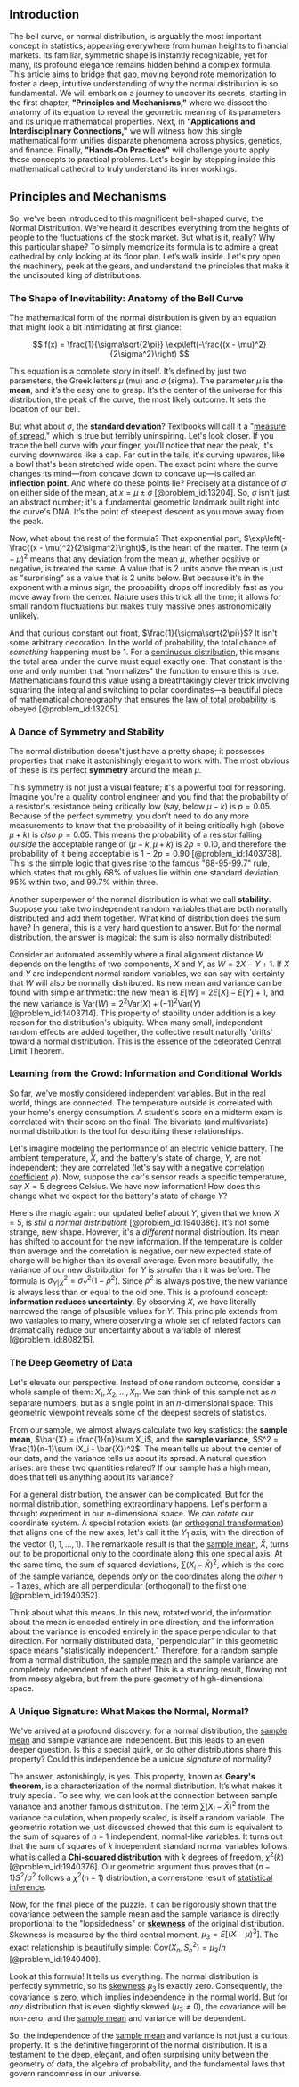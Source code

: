 ## Introduction
The bell curve, or normal distribution, is arguably the most important concept in statistics, appearing everywhere from human heights to financial markets. Its familiar, symmetric shape is instantly recognizable, yet for many, its profound elegance remains hidden behind a complex formula. This article aims to bridge that gap, moving beyond rote memorization to foster a deep, intuitive understanding of why the normal distribution is so fundamental. We will embark on a journey to uncover its secrets, starting in the first chapter, **"Principles and Mechanisms,"** where we dissect the anatomy of its equation to reveal the geometric meaning of its parameters and its unique mathematical properties. Next, in **"Applications and Interdisciplinary Connections,"** we will witness how this single mathematical form unifies disparate phenomena across physics, genetics, and finance. Finally, **"Hands-On Practices"** will challenge you to apply these concepts to practical problems. Let's begin by stepping inside this mathematical cathedral to truly understand its inner workings.

## Principles and Mechanisms

So, we've been introduced to this magnificent bell-shaped curve, the Normal Distribution. We've heard it describes everything from the heights of people to the fluctuations of the stock market. But what is it, really? Why this particular shape? To simply memorize its formula is to admire a great cathedral by only looking at its floor plan. Let’s walk inside. Let's pry open the machinery, peek at the gears, and understand the principles that make it the undisputed king of distributions.

### The Shape of Inevitability: Anatomy of the Bell Curve

The mathematical form of the normal distribution is given by an equation that might look a bit intimidating at first glance:

$$
f(x) = \frac{1}{\sigma\sqrt{2\pi}} \exp\left(-\frac{(x - \mu)^2}{2\sigma^2}\right)
$$

This equation is a complete story in itself. It’s defined by just two parameters, the Greek letters $\mu$ (mu) and $\sigma$ (sigma). The parameter $\mu$ is the **mean**, and it’s the easy one to grasp. It’s the center of the universe for this distribution, the peak of the curve, the most likely outcome. It sets the location of our bell.

But what about $\sigma$, the **standard deviation**? Textbooks will call it a "[measure of spread](@article_id:177826)," which is true but terribly uninspiring. Let's look closer. If you trace the bell curve with your finger, you’ll notice that near the peak, it's curving downwards like a cap. Far out in the tails, it's curving upwards, like a bowl that's been stretched wide open. The exact point where the curve changes its mind—from concave down to concave up—is called an **inflection point**. And where do these points lie? Precisely at a distance of $\sigma$ on either side of the mean, at $x = \mu \pm \sigma$ [@problem_id:13204]. So, $\sigma$ isn't just an abstract number; it's a fundamental geometric landmark built right into the curve's DNA. It’s the point of steepest descent as you move away from the peak.

Now, what about the rest of the formula? That exponential part, $\exp\left(-\frac{(x - \mu)^2}{2\sigma^2}\right)$, is the heart of the matter. The term $(x - \mu)^2$ means that any deviation from the mean $\mu$, whether positive or negative, is treated the same. A value that is 2 units above the mean is just as "surprising" as a value that is 2 units below. But because it's in the exponent with a minus sign, the probability drops off incredibly fast as you move away from the center. Nature uses this trick all the time; it allows for small random fluctuations but makes truly massive ones astronomically unlikely.

And that curious constant out front, $\frac{1}{\sigma\sqrt{2\pi}}$? It isn't some arbitrary decoration. In the world of probability, the total chance of *something* happening must be 1. For a [continuous distribution](@article_id:261204), this means the total area under the curve must equal exactly one. That constant is the one and only number that "normalizes" the function to ensure this is true. Mathematicians found this value using a breathtakingly clever trick involving squaring the integral and switching to polar coordinates—a beautiful piece of mathematical choreography that ensures the [law of total probability](@article_id:267985) is obeyed [@problem_id:13205].

### A Dance of Symmetry and Stability

The normal distribution doesn't just have a pretty shape; it possesses properties that make it astonishingly elegant to work with. The most obvious of these is its perfect **symmetry** around the mean $\mu$.

This symmetry is not just a visual feature; it's a powerful tool for reasoning. Imagine you're a quality control engineer and you find that the probability of a resistor's resistance being critically low (say, below $\mu - k$) is $p = 0.05$. Because of the perfect symmetry, you don't need to do any more measurements to know that the probability of it being critically high (above $\mu + k$) is *also* $p=0.05$. This means the probability of a resistor falling *outside* the acceptable range of $(\mu-k, \mu+k)$ is $2p=0.10$, and therefore the probability of it being acceptable is $1-2p = 0.90$ [@problem_id:1403738]. This is the simple logic that gives rise to the famous "68-95-99.7" rule, which states that roughly 68% of values lie within one standard deviation, 95% within two, and 99.7% within three.

Another superpower of the normal distribution is what we call **stability**. Suppose you take two independent random variables that are both normally distributed and add them together. What kind of distribution does the sum have? In general, this is a very hard question to answer. But for the normal distribution, the answer is magical: the sum is also normally distributed!

Consider an automated assembly where a final alignment distance $W$ depends on the lengths of two components, $X$ and $Y$, as $W = 2X - Y + 1$. If $X$ and $Y$ are independent normal random variables, we can say with certainty that $W$ will also be normally distributed. Its new mean and variance can be found with simple arithmetic: the new mean is $E[W] = 2E[X] - E[Y] + 1$, and the new variance is $\text{Var}(W) = 2^2\text{Var}(X) + (-1)^2\text{Var}(Y)$ [@problem_id:1403714]. This property of stability under addition is a key reason for the distribution's ubiquity. When many small, independent random effects are added together, the collective result naturally 'drifts' toward a normal distribution. This is the essence of the celebrated Central Limit Theorem.

### Learning from the Crowd: Information and Conditional Worlds

So far, we've mostly considered independent variables. But in the real world, things are connected. The temperature outside is correlated with your home's energy consumption. A student's score on a midterm exam is correlated with their score on the final. The bivariate (and multivariate) normal distribution is the tool for describing these relationships.

Let's imagine modeling the performance of an electric vehicle battery. The ambient temperature, $X$, and the battery's state of charge, $Y$, are not independent; they are correlated (let's say with a negative [correlation coefficient](@article_id:146543) $\rho$). Now, suppose the car's sensor reads a specific temperature, say $X=5$ degrees Celsius. We have new information! How does this change what we expect for the battery's state of charge $Y$?

Here's the magic again: our updated belief about $Y$, given that we know $X=5$, is *still a normal distribution*! [@problem_id:1940386]. It’s not some strange, new shape. However, it's a *different* normal distribution. Its mean has shifted to account for the new information. If the temperature is colder than average and the correlation is negative, our new expected state of charge will be higher than its overall average. Even more beautifully, the variance of our new distribution for $Y$ is *smaller* than it was before. The formula is $\sigma_{Y|X}^2 = \sigma_Y^2 (1 - \rho^2)$. Since $\rho^2$ is always positive, the new variance is always less than or equal to the old one. This is a profound concept: **information reduces uncertainty**. By observing $X$, we have literally narrowed the range of plausible values for $Y$. This principle extends from two variables to many, where observing a whole set of related factors can dramatically reduce our uncertainty about a variable of interest [@problem_id:808215].

### The Deep Geometry of Data

Let's elevate our perspective. Instead of one random outcome, consider a whole sample of them: $X_1, X_2, \dots, X_n$. We can think of this sample not as $n$ separate numbers, but as a single point in an $n$-dimensional space. This geometric viewpoint reveals some of the deepest secrets of statistics.

From our sample, we almost always calculate two key statistics: the **sample mean**, $\bar{X} = \frac{1}{n}\sum X_i$, and the **sample variance**, $S^2 = \frac{1}{n-1}\sum (X_i - \bar{X})^2$. The mean tells us about the center of our data, and the variance tells us about its spread. A natural question arises: are these two quantities related? If our sample has a high mean, does that tell us anything about its variance?

For a general distribution, the answer can be complicated. But for the normal distribution, something extraordinary happens. Let's perform a thought experiment in our $n$-dimensional space. We can *rotate* our coordinate system. A special rotation exists (an [orthogonal transformation](@article_id:155156)) that aligns one of the new axes, let's call it the $Y_1$ axis, with the direction of the vector $(1, 1, \dots, 1)$. The remarkable result is that the [sample mean](@article_id:168755), $\bar{X}$, turns out to be proportional only to the coordinate along this one special axis. At the same time, the sum of squared deviations, $\sum (X_i - \bar{X})^2$, which is the core of the sample variance, depends *only* on the coordinates along the *other* $n-1$ axes, which are all perpendicular (orthogonal) to the first one [@problem_id:1940352].

Think about what this means. In this new, rotated world, the information about the mean is encoded entirely in one direction, and the information about the variance is encoded entirely in the space perpendicular to that direction. For normally distributed data, "perpendicular" in this geometric space means "statistically independent." Therefore, for a random sample from a normal distribution, the [sample mean](@article_id:168755) and the sample variance are completely independent of each other! This is a stunning result, flowing not from messy algebra, but from the pure geometry of high-dimensional space.

### A Unique Signature: What Makes the Normal, Normal?

We've arrived at a profound discovery: for a normal distribution, the [sample mean](@article_id:168755) and sample variance are independent. But this leads to an even deeper question. Is this a special quirk, or do other distributions share this property? Could this independence be a unique *signature* of normality?

The answer, astonishingly, is yes. This property, known as **Geary's theorem**, is a characterization of the normal distribution. It’s what makes it truly special. To see why, we can look at the connection between sample variance and another famous distribution. The term $\sum (X_i - \bar{X})^2$ from the variance calculation, when properly scaled, is itself a random variable. The geometric rotation we just discussed showed that this sum is equivalent to the sum of squares of $n-1$ independent, normal-like variables. It turns out that the sum of squares of $k$ independent standard normal variables follows what is called a **Chi-squared distribution** with $k$ degrees of freedom, $\chi^2(k)$ [@problem_id:1940376]. Our geometric argument thus proves that $(n-1)S^2/\sigma^2$ follows a $\chi^2(n-1)$ distribution, a cornerstone result of [statistical inference](@article_id:172253).

Now, for the final piece of the puzzle. It can be rigorously shown that the covariance between the sample mean and the sample variance is directly proportional to the "lopsidedness" or **[skewness](@article_id:177669)** of the original distribution. Skewness is measured by the third central moment, $\mu_3 = E[(X-\mu)^3]$. The exact relationship is beautifully simple: $\text{Cov}(\bar{X}_n, S_n^2) = \mu_3/n$ [@problem_id:1940400].

Look at this formula! It tells us everything. The normal distribution is perfectly symmetric, so its [skewness](@article_id:177669) $\mu_3$ is exactly zero. Consequently, the covariance is zero, which implies independence in the normal world. But for *any* distribution that is even slightly skewed ($\mu_3 \neq 0$), the covariance will be non-zero, and the [sample mean](@article_id:168755) and variance will be dependent.

So, the independence of the [sample mean](@article_id:168755) and variance is not just a curious property. It is the definitive fingerprint of the normal distribution. It is a testament to the deep, elegant, and often surprising unity between the geometry of data, the algebra of probability, and the fundamental laws that govern randomness in our universe.